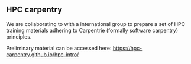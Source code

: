 ## HPC carpentry
We are collaborating to with a international group to prepare a set of HPC 
training materials adhering to Carpentrie (formally software carpentry) principles. 

Preliminary material can be accessed here: https://hpc-carpentry.github.io/hpc-intro/

